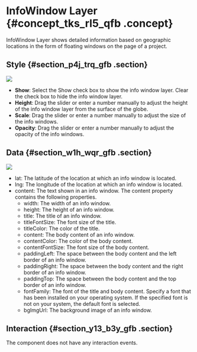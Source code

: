 # InfoWindow Layer {#concept_tks_rl5_qfb .concept}

InfoWindow Layer shows detailed information based on geographic locations in the form of floating windows on the page of a project.

## Style {#section_p4j_trq_gfb .section}

![](http://static-aliyun-doc.oss-cn-hangzhou.aliyuncs.com/assets/img/41488/155808491721743_en-US.png)

-   **Show**: Select the Show check box to show the info window layer. Clear the check box to hide the info window layer.
-   **Height**: Drag the slider or enter a number manually to adjust the height of the info window layer from the surface of the globe.
-   **Scale**: Drag the slider or enter a number manually to adjust the size of the info windows.
-   **Opacity**: Drag the slider or enter a number manually to adjust the opacity of the info windows.

## Data {#section_w1h_wqr_gfb .section}

![](http://static-aliyun-doc.oss-cn-hangzhou.aliyuncs.com/assets/img/41488/155808491721744_en-US.png)

-   lat: The latitude of the location at which an info window is located.
-   lng: The longitude of the location at which an info window is located.
-   content: The text shown in an info window. The content property contains the following properties.
    -   width: The width of an info window.
    -   height: The height of an info window.
    -   title: The title of an info window.
    -   titleFontSize: The font size of the title.
    -   titleColor: The color of the title.
    -   content: The body content of an info window.
    -   contentColor: The color of the body content.
    -   contentFontSize: The font size of the body content.
    -   paddingLeft: The space between the body content and the left border of an info window.
    -   paddingRight: The space between the body content and the right border of an info window.
    -   paddingTop: The space between the body content and the top border of an info window.
    -   fontFamily: The font of the title and body content. Specify a font that has been installed on your operating system. If the specified font is not on your system, the default font is selected.
    -   bgImgUrl: The background image of an info window.

## Interaction {#section_y13_b3y_gfb .section}

The component does not have any interaction events.

